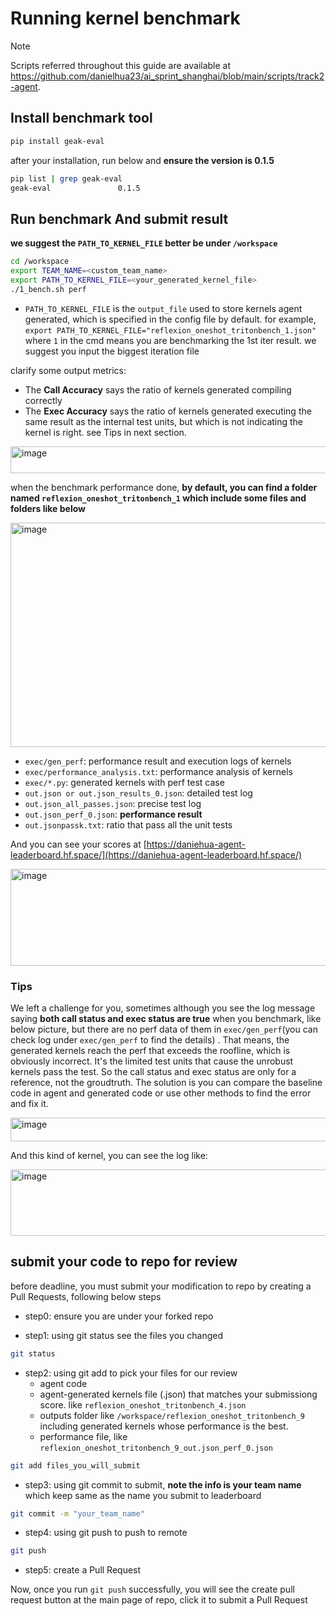 # Running kernel benchmark

> [!NOTE]  
> Scripts referred throughout this guide are available at https://github.com/danielhua23/ai_sprint_shanghai/blob/main/scripts/track2-agent.

## Install benchmark tool

```bash
pip install geak-eval
```

after your installation, run below and **ensure the version is 0.1.5**

```bash
pip list | grep geak-eval
geak-eval               0.1.5
```

## Run benchmark And submit result

**we suggest the `PATH_TO_KERNEL_FILE` better be under `/workspace`**

```bash
cd /workspace
export TEAM_NAME=<custom_team_name>
export PATH_TO_KERNEL_FILE=<your_generated_kernel_file>
./1_bench.sh perf 
```
* `PATH_TO_KERNEL_FILE` is the `output_file` used to store kernels agent generated, which is specified in the config file by default. for example, `export PATH_TO_KERNEL_FILE="reflexion_oneshot_tritonbench_1.json" ` where `1` in the cmd means you are benchmarking the 1st iter result. we suggest you input the biggest iteration file

clarify some output metrics:
* The **Call Accuracy** says the ratio of kernels generated compiling correctly
* The **Exec Accuracy** says the ratio of kernels generated executing the same result as the internal test units, but which is not indicating the kernel is right. see Tips in next section.

<img width="589" height="43" alt="image" src="https://github.com/user-attachments/assets/5dc1d8c3-25a8-446c-8e07-17a7cea59647" />

when the benchmark performance done, **by default, you can find a folder named `reflexion_oneshot_tritonbench_1` which include some files and folders like below**

<img width="959" height="359" alt="image" src="https://github.com/user-attachments/assets/910a1cf7-f2b0-4090-9ffa-0ec20b51007e" />

* `exec/gen_perf`: performance result and execution logs of kernels
* `exec/performance_analysis.txt`: performance analysis of kernels
* `exec/*.py`: generated kernels with perf test case
* `out.json or out.json_results_0.json`: detailed test log
* `out.json_all_passes.json`: precise test log
* `out.json_perf_0.json`: **performance result**
* `out.jsonpassk.txt`: ratio that pass all the unit tests

And you can see your scores at [https://daniehua-agent-leaderboard.hf.space/](https://daniehua-agent-leaderboard.hf.space/)

<img width="1089" height="155" alt="image" src="https://github.com/user-attachments/assets/0847d3f5-087b-4606-9975-8980bbe79225" />


### Tips

We left a challenge for you, sometimes although you see the log message saying **both call status and exec status are true** when you benchmark, like below picture, but there are no perf data of them in `exec/gen_perf`(you can check log under `exec/gen_perf` to find the details) . That means, the generated kernels reach the perf that exceeds the roofline, which is obviously incorrect. It's the limited test units that cause the unrobust kernels pass the test. So the call status and exec status are only for a reference, not the groudtruth. The solution is you can compare the baseline code in agent and generated code or use other methods to find the error and fix it.

<img width="1232" height="38" alt="image" src="https://github.com/user-attachments/assets/b6b94fe3-8627-4ec0-becf-1e8207b753f1" />

And this kind of kernel, you can see the log like:

<img width="967" height="106" alt="image" src="https://github.com/user-attachments/assets/f36b1469-2cd1-4b68-a7b3-1a55dcdda5f7" />

## submit your code to repo for review

before deadline, you must submit your modification to repo by creating a Pull Requests, following below steps

* step0: ensure you are under your forked repo

* step1: using git status see the files you changed

```bash
git status
```

* step2: using git add to pick your files for our review
    * agent code
    * agent-generated kernels file (.json) that matches your submissiong score. like `reflexion_oneshot_tritonbench_4.json`
    * outputs folder like `/workspace/reflexion_oneshot_tritonbench_9` including generated kernels whose performance is the best. 
    * performance file, like `reflexion_oneshot_tritonbench_9_out.json_perf_0.json`

```bash
git add files_you_will_submit
```

* step3: using git commit to submit, **note the info is your team name** which keep same as the name you submit to leaderboard

```bash
git commit -m "your_team_name"
```

* step4: using git push to push to remote

```bash
git push
```

* step5: create a Pull Request

Now, once you run `git push` successfully, you will see the create pull request button at the main page of repo, click it to submit a Pull Request
